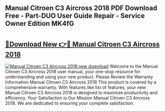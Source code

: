 ## Manual Citroen C3 Aircross 2018 PDF Download Free - Part-DUO User Guide Repair - Service Owner Edition MK4fG

# <h2><a href="http://cf12187.oget.top/?id=Manual+Citroen+C3+Aircross+2018">🔗Download New 👉🔴 Manual Citroen C3 Aircross 2018</a></h2>

[![Manual Citroen C3 Aircross 2018 new download](https://i.imgur.com/5g1atiW.png)](http://cf12187.oget.top/?id=Manual+Citroen+C3+Aircross+2018)
Welcome to the Manual Citroen C3 Aircross 2018 user manual, your one-stop resource for understanding and using your new product. Please Review the Warranty Information Manual Citroen C3 Aircross 2018 This product is covered by a comprehensive warranty. With features like list of features, your new Manual Citroen C3 Aircross 2018 is designed to maximize productivity and efficiency. Your Satisfaction is Our Mission Manual Citroen C3 Aircross 2018. We are dedicated to ensuring your complete satisfaction.
